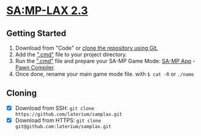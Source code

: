 # [SA:MP-LAX 2.3](https://github.com/laterium/samplax/tree/main/lax/src)

## Getting Started
1. Download from "Code" or [clone the repository using Git.](#cloning)
2. Add the [".cmd"](https://github.com/laterium/samplax/blob/main/lax/src/samplax.cmd) file to your project directory.
3. Run the [".cmd"](https://github.com/laterium/samplax/blob/main/lax/src/samplax.cmd) file and prepare your SA-MP Game Mode: [SA-MP App](https://sa-mp.app/) - [Pawn Compiler](https://github.com/pawn-lang/compiler/releases).
4. Once done, rename your main game mode file. with `$ cat -R` or `./name`

## Cloning
- [x] Download from SSH: `git clone https://github.com/laterium/samplax.git`
- [x] Download from HTTPS: `git clone git@github.com:laterium/samplax.git`
